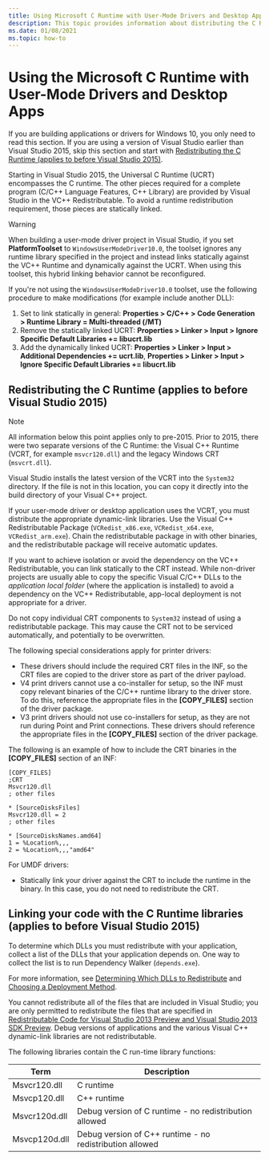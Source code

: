 ```yaml
---
title: Using Microsoft C Runtime with User-Mode Drivers and Desktop Apps
description: This topic provides information about distributing the C Runtime Libraries with applications and drivers for Windows 8 and Windows 8.1.
ms.date: 01/08/2021
ms.topic: how-to
---
```


# Using the Microsoft C Runtime with User-Mode Drivers and Desktop Apps

If you are building applications or drivers for Windows 10, you only need to read this section. If you are using a version of Visual Studio earlier than Visual Studio 2015, skip this section and start with [Redistributing the C Runtime (applies to before Visual Studio 2015)](#redistributing-the-c-runtime-applies-to-before-visual-studio-2015).

Starting in Visual Studio 2015, the Universal C Runtime (UCRT) encompasses the C runtime. The other pieces required for a complete program (C/C++ Language Features, C++ Library) are provided by Visual Studio in the VC++ Redistributable. To avoid a runtime redistribution requirement, those pieces are statically linked.

> [!WARNING]
> When building a user-mode driver project in Visual Studio, if you set **PlatformToolset**  to `WindowsUserModeDriver10.0`, the toolset ignores any runtime library specified in the project and instead links statically against the VC++ Runtime and dynamically against the UCRT.  When using this toolset, this hybrid linking behavior cannot be reconfigured.

If you're not using the `WindowsUserModeDriver10.0` toolset, use the following procedure to make modifications (for example include another DLL):

1. Set to link statically in general: **Properties > C/C++ > Code Generation > Runtime Library = Multi-threaded (/MT)**
2. Remove the statically linked UCRT: **Properties > Linker > Input > Ignore Specific Default Libraries += libucrt.lib**
3. Add the dynamically linked UCRT: **Properties > Linker > Input > Additional Dependencies += ucrt.lib**, **Properties > Linker > Input > Ignore Specific Default Libraries += libucrt.lib**

## Redistributing the C Runtime (applies to before Visual Studio 2015)

> [!NOTE]
> All information below this point applies only to pre-2015. Prior to 2015, there were two separate versions of the C Runtime: the Visual C++ Runtime (VCRT, for example `msvcr120.dll`) and the legacy Windows CRT (`msvcrt.dll`).  

Visual Studio installs the latest version of the VCRT into the `System32` directory. If the file is not in this location, you can copy it directly into the build directory of your Visual C++ project.

If your user-mode driver or desktop application uses the VCRT, you must distribute the appropriate dynamic-link libraries. Use the Visual C++ Redistributable Package (`VCRedist_x86.exe`, `VCRedist_x64.exe`, `VCRedist_arm.exe`). Chain the redistributable package in with other binaries, and the redistributable package will receive automatic updates.

If you want to achieve isolation or avoid the dependency on the VC++ Redistributable, you can link statically to the CRT instead. 
While non-driver projects are usually able to copy the specific Visual C/C++ DLLs to the *application local folder* (where the application is installed) to avoid a dependency on the VC++ Redistributable, app-local deployment is not appropriate for a driver.

Do not copy individual CRT components to `System32` instead of using a redistributable package. This may cause the CRT not to be serviced automatically, and potentially to be overwritten.

The following special considerations apply for printer drivers:

-   These drivers should include the required CRT files in the INF, so the CRT files are copied to the driver store as part of the driver payload.
-   V4 print drivers cannot use a co-installer for setup, so the INF must copy relevant binaries of the C/C++ runtime library to the driver store. To do this, reference the appropriate files in the **\[COPY\_FILES\]** section of the driver package.
-   V3 print drivers should not use co-installers for setup, as they are not run during Point and Print connections. These drivers should reference the appropriate files in the **\[COPY\_FILES\]** section of the driver package.

The following is an example of how to include the CRT binaries in the **\[COPY\_FILES\]** section of an INF:

```inf
[COPY_FILES]
;CRT
Msvcr120.dll
; other files

* [SourceDisksFiles]
Msvcr120.dll = 2 
; other files

* [SourceDisksNames.amd64]
1 = %Location%,,,
2 = %Location%,,,"amd64"
```

For UMDF drivers:

-   Statically link your driver against the CRT to include the runtime in the binary. In this case, you do not need to redistribute the CRT.

## Linking your code with the C Runtime libraries (applies to before Visual Studio 2015)

To determine which DLLs you must redistribute with your application, collect a list of the DLLs that your application depends on. One way to collect the list is to run Dependency Walker (`depends.exe`).

For more information, see [Determining Which DLLs to Redistribute](/previous-versions/visualstudio/visual-studio-2013/8kche8ah(v=vs.120)) and [Choosing a Deployment Method](/previous-versions/visualstudio/visual-studio-2013/ms235316(v=vs.120)).

You cannot redistribute all of the files that are included in Visual Studio; you are only permitted to redistribute the files that are specified in [Redistributable Code for Visual Studio 2013 Preview and Visual Studio 2013 SDK Preview](https://go.microsoft.com/fwlink/p/?linkid=320999). Debug versions of applications and the various Visual C++ dynamic-link libraries are not redistributable.

The following libraries contain the C run-time library functions:

|Term|Description|
|--- |--- |
|Msvcr120.dll|C runtime|
|Msvcp120.dll|C++ runtime|
|Msvcr120d.dll|Debug version of C runtime - no redistribution allowed|
|Msvcp120d.dll|Debug version of C++ runtime - no redistribution allowed|

